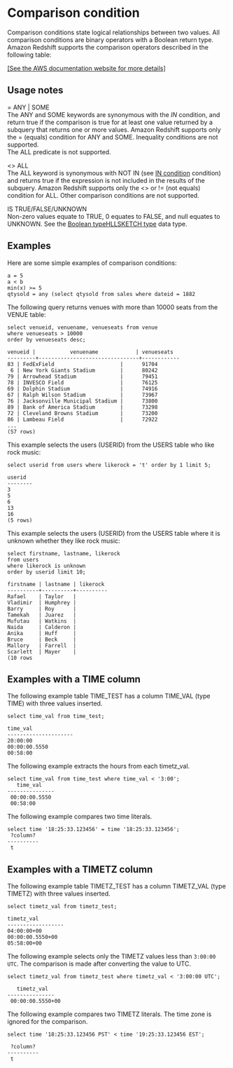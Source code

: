 # Comparison condition<a name="r_comparison_condition"></a>

Comparison conditions state logical relationships between two values\. All comparison conditions are binary operators with a Boolean return type\. Amazon Redshift supports the comparison operators described in the following table:

[\[See the AWS documentation website for more details\]](http://docs.aws.amazon.com/redshift/latest/dg/r_comparison_condition.html)

## Usage notes<a name="r_comparison_condition_usage_notes"></a>

= ANY \| SOME   
The ANY and SOME keywords are synonymous with the *IN* condition, and return true if the comparison is true for at least one value returned by a subquery that returns one or more values\. Amazon Redshift supports only the = \(equals\) condition for ANY and SOME\. Inequality conditions are not supported\.  
The ALL predicate is not supported\.

<> ALL  
The ALL keyword is synonymous with NOT IN \(see [IN condition](r_in_condition.md) condition\) and returns true if the expression is not included in the results of the subquery\. Amazon Redshift supports only the <> or \!= \(not equals\) condition for ALL\. Other comparison conditions are not supported\.

IS TRUE/FALSE/UNKNOWN  
Non\-zero values equate to TRUE, 0 equates to FALSE, and null equates to UNKNOWN\. See the [Boolean typeHLLSKETCH type](r_Boolean_type.md) data type\.

## Examples<a name="r_comparison_condition-examples"></a>

Here are some simple examples of comparison conditions: 

```
a = 5
a < b
min(x) >= 5
qtysold = any (select qtysold from sales where dateid = 1882
```

The following query returns venues with more than 10000 seats from the VENUE table: 

```
select venueid, venuename, venueseats from venue
where venueseats > 10000
order by venueseats desc;

venueid |           venuename            | venueseats
---------+--------------------------------+------------
83 | FedExField                     |      91704
 6 | New York Giants Stadium        |      80242
79 | Arrowhead Stadium              |      79451
78 | INVESCO Field                  |      76125
69 | Dolphin Stadium                |      74916
67 | Ralph Wilson Stadium           |      73967
76 | Jacksonville Municipal Stadium |      73800
89 | Bank of America Stadium        |      73298
72 | Cleveland Browns Stadium       |      73200
86 | Lambeau Field                  |      72922
...
(57 rows)
```

This example selects the users \(USERID\) from the USERS table who like rock music:

```
select userid from users where likerock = 't' order by 1 limit 5;

userid
--------
3
5
6
13
16
(5 rows)
```

This example selects the users \(USERID\) from the USERS table where it is unknown whether they like rock music:

```
select firstname, lastname, likerock
from users
where likerock is unknown
order by userid limit 10;

firstname | lastname | likerock
----------+----------+----------
Rafael    | Taylor   |
Vladimir  | Humphrey |
Barry     | Roy      |
Tamekah   | Juarez   |
Mufutau   | Watkins  |
Naida     | Calderon |
Anika     | Huff     |
Bruce     | Beck     |
Mallory   | Farrell  |
Scarlett  | Mayer    |
(10 rows
```

## Examples with a TIME column<a name="r_comparison_condition-examples-time"></a>

The following example table TIME\_TEST has a column TIME\_VAL \(type TIME\) with three values inserted\. 

```
select time_val from time_test;
            
time_val
---------------------
20:00:00
00:00:00.5550
00:58:00
```

The following example extracts the hours from each timetz\_val\.

```
select time_val from time_test where time_val < '3:00';
   time_val
---------------
 00:00:00.5550
 00:58:00
```

The following example compares two time literals\. 

```
select time '18:25:33.123456' = time '18:25:33.123456';
 ?column?
----------
 t
```

## Examples with a TIMETZ column<a name="r_comparison_condition-examples-timetz"></a>

The following example table TIMETZ\_TEST has a column TIMETZ\_VAL \(type TIMETZ\) with three values inserted\.

```
select timetz_val from timetz_test;
            
timetz_val
------------------
04:00:00+00
00:00:00.5550+00
05:58:00+00
```

The following example selects only the TIMETZ values less than `3:00:00 UTC`\. The comparison is made after converting the value to UTC\.

```
select timetz_val from timetz_test where timetz_val < '3:00:00 UTC';
                  
   timetz_val
---------------
 00:00:00.5550+00
```

The following example compares two TIMETZ literals\. The time zone is ignored for the comparison\. 

```
select time '18:25:33.123456 PST' < time '19:25:33.123456 EST';
                  
 ?column?
----------
 t
```